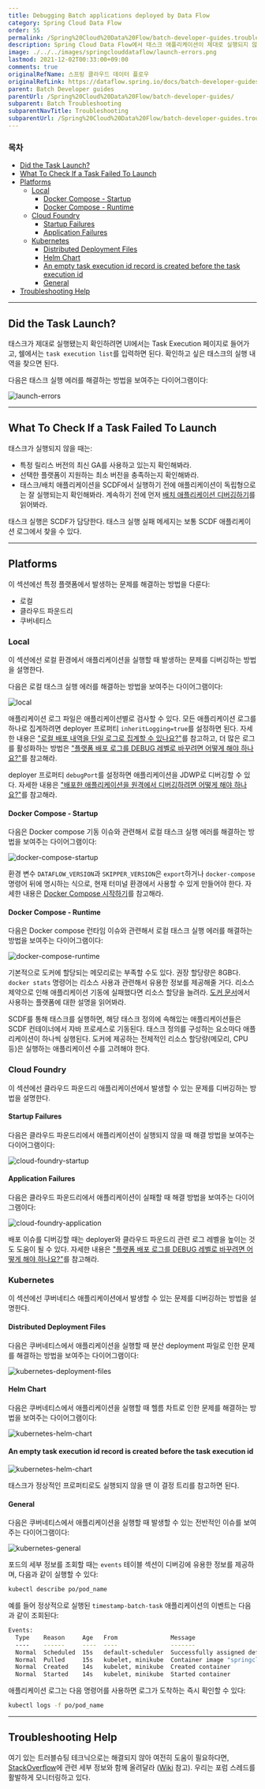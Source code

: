 ```yaml
---
title: Debugging Batch applications deployed by Data Flow
category: Spring Cloud Data Flow
order: 55
permalink: /Spring%20Cloud%20Data%20Flow/batch-developer-guides.troubleshooting.scdf-tasks/
description: Spring Cloud Data Flow에서 태스크 애플리케이션이 제대로 실행되지 않을 때 트러블슈팅 팁들
image: ./../../images/springclouddataflow/launch-errors.png
lastmod: 2021-12-02T00:33:00+09:00
comments: true
originalRefName: 스프링 클라우드 데이터 플로우
originalRefLink: https://dataflow.spring.io/docs/batch-developer-guides/troubleshooting/debugging-scdf-tasks/
parent: Batch Developer guides
parentUrl: /Spring%20Cloud%20Data%20Flow/batch-developer-guides/
subparent: Batch Troubleshooting
subparentNavTitle: Troubleshooting
subparentUrl: /Spring%20Cloud%20Data%20Flow/batch-developer-guides.troubleshooting/
---
```


### 목차

- [Did the Task Launch?](#did-the-task-launch)
- [What To Check If a Task Failed To Launch](#what-to-check-if-a-task-failed-to-launch)
- [Platforms](#platforms)
  + [Local](#local)
    * [Docker Compose - Startup](#docker-compose---startup)
    * [Docker Compose - Runtime](#docker-compose---runtime)
  + [Cloud Foundry](#cloud-foundry)
    * [Startup Failures](#startup-failures)
    * [Application Failures](#application-failures)
  + [Kubernetes](#kubernetes)
    * [Distributed Deployment Files](#distributed-deployment-files)
    * [Helm Chart](#helm-chart)
    * [An empty task execution id record is created before the task execution id](#an-empty-task-execution-id-record-is-created-before-the-task-execution-id)
    * [General](#general)
- [Troubleshooting Help](#troubleshooting-help)

---

## Did the Task Launch?

태스크가 제대로 실행됐는지 확인하려면 UI에서는 Task Execution 페이지로 들어가고, 쉘에서는 `task execution list`를 입력하면 된다. 확인하고 싶은 태스크의 실행 내역을 찾으면 된다.

다음은 태스크 실행 에러를 해결하는 방법을 보여주는 다이어그램이다:

![launch-errors](./../../images/springclouddataflow/launch-errors.png)

---

## What To Check If a Task Failed To Launch

태스크가 실행되지 않을 때는:

- 특정 릴리스 버전의 최신 GA를 사용하고 있는지 확인해봐라.
- 선택한 플랫폼이 지원하는 최소 버전을 충족하는지 확인해봐라.
- 태스크/배치 애플리케이션을 SCDF에서 실행하기 전에 애플리케이션이 독립형으로는 잘 실행되는지 확인해봐라. 계속하기 전에 먼저 [배치 애플리케이션 디버깅하기](../batch-developer-guides.troubleshooting.task-apps)를 읽어봐라.

태스크 실행은 SCDF가 담당한다. 태스크 실행 실패 메세지는 보통 SCDF 애플리케이션 로그에서 찾을 수 있다.

---

## Platforms

이 섹션에선 특정 플랫폼에서 발생하는 문제를 해결하는 방법을 다룬다:

- 로컬
- 클라우드 파운드리
- 쿠버네티스

### Local

이 섹션에선 로컬 환경에서 애플리케이션을 실행할 때 발생하는 문제를 디버깅하는 방법을 설명한다.

다음은 로컬 태스크 실행 에러를 해결하는 방법을 보여주는 다이어그램이다:

![local](./../../images/springclouddataflow/local2.png)

애플리케이션 로그 파일은 애플리케이션별로 검사할 수 있다. 모든 애플리케이션 로그를 하나로 집계하려면 deployer 프로퍼티 `inheritLogging=true`를 설정하면 된다. 자세한 내용은 ["로컬 배포 내역을 단일 로그로 집계할 수 있나요?"](../resources.faq#aggregatelogs)를 참고하고, 더 많은 로그를 활성화하는 방법은 ["플랫폼 배포 로그를 DEBUG 레벨로 바꾸려면 어떻게 해야 하나요?"](../resources.faq#debuglogs)를 참고해라.

deployer 프로퍼티 `debugPort`를 설정하면 애플리케이션을 JDWP로 디버깅할 수 있다. 자세한 내용은 ["배포한 애플리케이션을 원격에서 디버깅하려면 어떻게 해야 하나요?"](../resources.faq#remotedebug)를 참고해라.

#### Docker Compose - Startup

다음은 Docker compose 기동 이슈와 관련해서 로컬 태스크 실행 에러를 해결하는 방법을 보여주는 다이어그램이다:

![docker-compose-startup](./../../images/springclouddataflow/docker-compose-startup2.png)

환경 변수 `DATAFLOW_VERSION`과 `SKIPPER_VERSION`은 `export`하거나 `docker-compose` 명령어 뒤에 명시하는 식으로, 현재 터미널 환경에서 사용할 수 있게 만들어야 한다. 자세한 내용은 [Docker Compose 시작하기](../installation.local-machine.docker-compose)를 참고해라.

#### Docker Compose - Runtime

다음은 Docker compose 런타임 이슈와 관련해서 로컬 태스크 실행 에러를 해결하는 방법을 보여주는 다이어그램이다:

![docker-compose-runtime](./../../images/springclouddataflow/docker-compose-runtime2.png)

기본적으로 도커에 할당되는 메모리로는 부족할 수도 있다. 권장 할당량은 8GB다. `docker stats` 명령어는 리소스 사용과 관련해서 유용한 정보를 제공해줄 거다. 리소스 제약으로 인해 애플리케이션 기동에 실패했다면 리소스 할당을 늘려라. [도커 문서](https://docs.docker.com/)에서 사용하는 플랫폼에 대한 설명을 읽어봐라.

SCDF를 통해 태스크를 실행하면, 해당 태스크 정의에 속해있는 애플리케이션들은 SCDF 컨테이너에서 자바 프로세스로 기동된다. 태스크 정의를 구성하는 요소마다 애플리케이션이 하나씩 실행된다. 도커에 제공하는 전체적인 리소스 할당량(메모리, CPU 등)은 실행하는 애플리케이션 수를 고려해야 한다.

### Cloud Foundry

이 섹션에선 클라우드 파운드리 애플리케이션에서 발생할 수 있는 문제를 디버깅하는 방법을 설명한다.

#### Startup Failures

다음은 클라우드 파운드리에서 애플리케이션이 실행되지 않을 때 해결 방법을 보여주는 다이어그램이다:

![cloud-foundry-startup](./../../images/springclouddataflow/cloud-foundry-startup2.png)

#### Application Failures

다음은 클라우드 파운드리에서 애플리케이션이 실패할 때 해결 방법을 보여주는 다이어그램이다:

![cloud-foundry-application](./../../images/springclouddataflow/cloud-foundry-application2.png)

배포 이슈를 디버깅할 때는 deployer와 클라우드 파운드리 관련 로그 레벨을 높이는 것도 도움이 될 수 있다. 자세한 내용은  ["플랫폼 배포 로그를 DEBUG 레벨로 바꾸려면 어떻게 해야 하나요?"](../resources.faq#debuglogs)를 참고해라.

### Kubernetes

이 섹션에선 쿠버네티스 애플리케이션에서 발생할 수 있는 문제를 디버깅하는 방법을 설명한다.

#### Distributed Deployment Files

다음은 쿠버네티스에서 애플리케이션을 실행할 때 분산 deployment 파일로 인한 문제를 해결하는 방법을 보여주는 다이어그램이다:

![kubernetes-deployment-files](./../../images/springclouddataflow/kubernetes-deployment-files2.png)

#### Helm Chart

다음은 쿠버네티스에서 애플리케이션을 실행할 때 헬름 차트로 인한 문제를 해결하는 방법을 보여주는 다이어그램이다:

![kubernetes-helm-chart](./../../images/springclouddataflow/kubernetes-helm-chart2.png)

#### An empty task execution id record is created before the task execution id

![kubernetes-helm-chart](./../../images/springclouddataflow/kubernetes-execution-id-empty.png)

태스크가 정상적인 프로퍼티로도 실행되지 않을 땐 이 결정 트리를 참고하면 된다.

#### General

다음은 쿠버네티스에서 애플리케이션을 실행할 때 발생할 수 있는 전반적인 이슈를 보여주는 다이어그램이다:

![kubernetes-general](./../../images/springclouddataflow/kubernetes-general2.png)

포드의 세부 정보를 조회할 때는 `events` 테이블 섹션이 디버깅에 유용한 정보를 제공하며, 다음과 같이 실행할 수 있다:

```sh
kubectl describe po/pod_name
```

예를 들어 정상적으로 실행된 `timestamp-batch-task` 애플리케이션의 이벤트는 다음과 같이 조회된다:

```sh
Events:
  Type    Reason     Age   From               Message
  ----    ------     ----  ----               -------
  Normal  Scheduled  15s   default-scheduler  Successfully assigned default/timestamp-7138z511d8 to minikube
  Normal  Pulled     15s   kubelet, minikube  Container image "springcloudtask/timestamp-batch-task:latest" already present on machine
  Normal  Created    14s   kubelet, minikube  Created container
  Normal  Started    14s   kubelet, minikube  Started container
```

애플리케이션 로그는 다음 명령어를 사용하면 로그가 도착하는 즉시 확인할 수 있다:

```sh
kubectl logs -f po/pod_name
```

---

## Troubleshooting Help

여기 있는 트러블슈팅 테크닉으로는 해결되지 않아 여전히 도움이 필요하다면, [StackOverflow](https://stackoverflow.com/tags/spring-cloud-dataflow/)에 관련 세부 정보와 함께 올려달라 ([Wiki](https://github.com/spring-cloud/spring-cloud-dataflow/wiki/Reporting-Issues) 참고). 우리는 포럼 스레드를 활발하게 모니터링하고 있다.